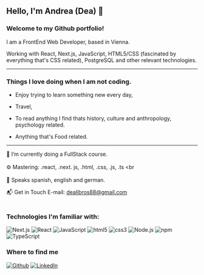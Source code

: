 <h2>Hello, I'm Andrea (Dea) 👋 </h2>

<H3>Welcome to my Github portfolio! </H3> 

I am a FrontEnd Web Developer, based in Vienna. 

Working with React, Next.js, JavaScript, HTML5/CSS (fascinated by everything that's CSS related), PostgreSQL and other relevant technologies.

<hr/>

<H3>Things I love doing when I am not coding.</H3>

- Enjoy trying to learn something new every day,<br/>

- Travel, <br/>

- To read anything I find thats history, culture and anthropology, psychology related. <br/>

- Anything that's Food related. <br/>


<hr/>

🌱 I’m currently doing a FullStack course.<br/>
<br/>
⚙️ Mastering: .react, .next. js, .html, .css, .js, .ts <br
<br/>                                                     
💬 Speaks spanish, english and german.

📬 Get in Touch
E-mail: dealibros88@gmail.com
<br/>
<br/>
<h3>Technologies I'm familiar with:</h3>
<p>
  <img alt="Next.js" src="https://img.shields.io/badge/-Next.js-45b8d8?style=flat-square&logo=next.js&logoColor=white" />
  <img alt="React" src="https://img.shields.io/badge/-React-45b8d8?style=flat-square&logo=react&logoColor=white" />
  <img alt="JavaScript" src="https://img.shields.io/badge/-JavaScript-orange?style=flat-square&logo=javascript&logoColor=white" />
  <img alt="html5" src="https://img.shields.io/badge/-HTML5-E34F26?style=flat-square&logo=html5&logoColor=white" />
  <img alt="css3" src="https://img.shields.io/badge/-CSS-brightgreen?style=flat-square?logo=css3&logoColor=white" />
  <img alt="Node.js" src="https://img.shields.io/badge/-Node.js-blueviolet?style=flat-square&logo=node.js&logoColor=white" />
  <img alt="npm" src="https://img.shields.io/badge/-NPM-CB3837?style=flat-square&logo=npm&logoColor=white" />
  <img alt="TypeScript" src="https://img.shields.io/badge/-TypeScript-007ACC?style=flat-square&logo=typescript&logoColor=white" />
</p>
<h3>Where to find me</h3>
<p><a href="github.com/Dealibros" target="_blank"><img alt="Github" src="https://img.shields.io/badge/GitHub-%2312100E.svg?&style=for-the-badge&logo=Github&logoColor=white" /></a> <a href="https://www.linkedin.com/in/andrea-mikula/" target="_blank"><img alt="LinkedIn" src="https://img.shields.io/badge/linkedin-%230077B5.svg?&style=for-the-badge&logo=linkedin&logoColor=white" /></a> 
</p>




